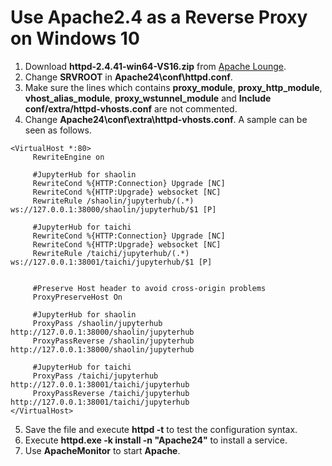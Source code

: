 # Use Apache2.4 as a Reverse Proxy on Windows 10
1. Download **httpd-2.4.41-win64-VS16.zip** from [Apache Lounge](https://www.apachelounge.com/download/).
2. Change **SRVROOT** in **Apache24\conf\httpd.conf**.
3. Make sure the lines which contains **proxy_module**, **proxy_http_module**, **vhost_alias_module**, **proxy_wstunnel_module** and **Include conf/extra/httpd-vhosts.conf** are not commented.
4. Change **Apache24\conf\extra\httpd-vhosts.conf**. A sample can be seen as follows.
```
<VirtualHost *:80>
     RewriteEngine on

     #JupyterHub for shaolin
     RewriteCond %{HTTP:Connection} Upgrade [NC]
     RewriteCond %{HTTP:Upgrade} websocket [NC]
     RewriteRule /shaolin/jupyterhub/(.*) ws://127.0.0.1:38000/shaolin/jupyterhub/$1 [P]
	 
	 #JupyterHub for taichi
	 RewriteCond %{HTTP:Connection} Upgrade [NC]
     RewriteCond %{HTTP:Upgrade} websocket [NC]
	 RewriteRule /taichi/jupyterhub/(.*) ws://127.0.0.1:38001/taichi/jupyterhub/$1 [P]


     #Preserve Host header to avoid cross-origin problems
     ProxyPreserveHost On
	 
	 #JupyterHub for shaolin
     ProxyPass /shaolin/jupyterhub http://127.0.0.1:38000/shaolin/jupyterhub
     ProxyPassReverse /shaolin/jupyterhub  http://127.0.0.1:38000/shaolin/jupyterhub
	 
	 #JupyterHub for taichi
	 ProxyPass /taichi/jupyterhub http://127.0.0.1:38001/taichi/jupyterhub
     ProxyPassReverse /taichi/jupyterhub  http://127.0.0.1:38001/taichi/jupyterhub
</VirtualHost>
```
5. Save the file and execute **httpd -t** to test the configuration syntax.
6. Execute **httpd.exe -k install -n "Apache24"** to install a service.
7. Use **ApacheMonitor** to start **Apache**.
